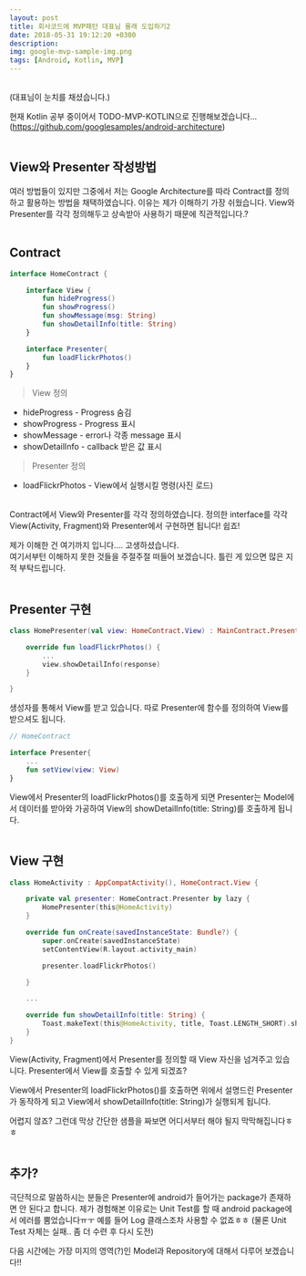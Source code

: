 ```yaml
---
layout: post
title: 회사코드에 MVP패턴 대표님 몰래 도입하기2
date: 2018-05-31 19:12:20 +0300
description:
img: google-mvp-sample-img.png
tags: [Android, Kotlin, MVP]
---
```

<br>
(대표님이 눈치를 채셨습니다.)<br>

현재 Kotlin 공부 중이어서 TODO-MVP-KOTLIN으로 진행해보겠습니다...<br>(https://github.com/googlesamples/android-architecture)<br>
<br>

## View와 Presenter 작성방법
여러 방법들이 있지만 그중에서 저는 Google Architecture를 따라 Contract를 정의하고 활용하는 방법을 채택하였습니다. 이유는 제가 이해하기 가장 쉬웠습니다. View와 Presenter를 각각 정의해두고 상속받아 사용하기 때문에 직관적입니다.?<br>
<br>

## Contract
```kotlin
interface HomeContract {

    interface View {
        fun hideProgress()
        fun showProgress()
        fun showMessage(msg: String)
        fun showDetailInfo(title: String)
    }

    interface Presenter{
        fun loadFlickrPhotos()
    }
}
```

> View 정의
* hideProgress - Progress 숨김
* showProgress - Progress 표시
* showMessage - error나 각종 message 표시
* showDetailInfo - callback 받은 값 표시

> Presenter 정의
* loadFlickrPhotos - View에서 실행시킬 명령(사진 로드)

<br>
Contract에서 View와 Presenter를 각각 정의하였습니다. 정의한 interface를 각각 View(Activity, Fragment)와 Presenter에서 구현하면 됩니다! 쉽죠!<br>

제가 이해한 건 여기까지 입니다.... 고생하셨습니다.<br>
여기서부턴 이해하지 못한 것들을 주절주절 떠들어 보겠습니다. 틀린 게 있으면 많은 지적 부탁드립니다.<br>
<br>

## Presenter 구현
```kotlin
class HomePresenter(val view: HomeContract.View) : MainContract.Presenter {

    override fun loadFlickrPhotos() {
        ...
        view.showDetailInfo(response)
    }

}
```
생성자를 통해서 View를 받고 있습니다. 따로 Presenter에 함수를 정의하여 View를 받으셔도 됩니다.
```kotlin
// HomeContract

interface Presenter{
    ...
    fun setView(view: View)
}
```
View에서 Presenter의 loadFlickrPhotos()를 호출하게 되면 Presenter는 Model에서 데이터를 받아와 가공하여 View의 showDetailInfo(title: String)를 호출하게 됩니다. 
<br>
<br>

## View 구현
```kotlin
class HomeActivity : AppCompatActivity(), HomeContract.View {

    private val presenter: HomeContract.Presenter by lazy {
        HomePresenter(this@HomeActivity)
    }

    override fun onCreate(savedInstanceState: Bundle?) {
        super.onCreate(savedInstanceState)
        setContentView(R.layout.activity_main)

        presenter.loadFlickrPhotos()

    }

    ...

    override fun showDetailInfo(title: String) {
        Toast.makeText(this@HomeActivity, title, Toast.LENGTH_SHORT).show()
    }
}
```
View(Activity, Fragment)에서 Presenter를 정의할 때 View 자신을 넘겨주고 있습니다. Presenter에서 View를 호출할 수 있게 되겠죠?

View에서 Presenter의 loadFlickrPhotos()를 호출하면 위에서 설명드린 Presenter가 동작하게 되고 View에서 showDetailInfo(title: String)가 실행되게 됩니다.<br>

어렵지 않죠? 그런데 막상 간단한 샘플을 짜보면 어디서부터 해야 될지 막막해집니다ㅎㅎ <br>
<br>

## 추가?
극단적으로 말씀하시는 분들은 Presenter에 android가 들어가는 package가 존재하면 안 된다고 합니다. 제가 경험해본 이유로는 Unit Test를 할 때 android package에서 에러를 뿜었습니다ㅠㅜ 예를 들어 Log 클래스조차 사용할 수 없죠ㅎㅎ (물론 Unit Test 자체는 실패.. 좀 더 수련 후 다시 도전)<br>

다음 시간에는 가장 미지의 영역(?)인 Model과 Repository에 대해서 다루어 보겠습니다!! 
